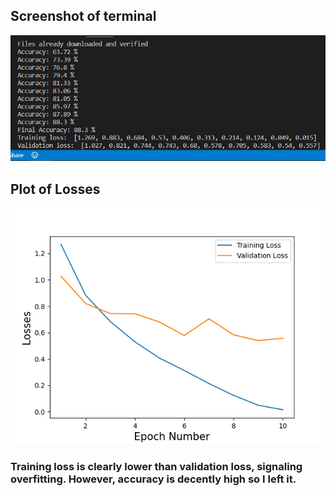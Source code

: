 ## Screenshot of terminal
![](/Terminal.png)

## Plot of Losses
![](/Plot%20of%20Losses.png)
### Training loss is clearly lower than validation loss, signaling overfitting. However, accuracy is decently high so I left it.